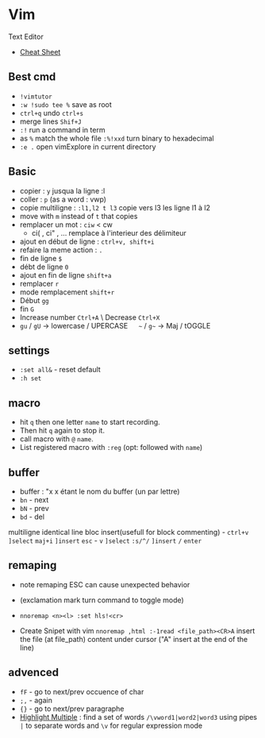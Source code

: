 
# Vim

Text Editor
- [Cheat Sheet](http://www.viemu.com/a_vi_vim_graphical_cheat_sheet_tutorial.html)

Best cmd
---
- `!vimtutor`
- `:w !sudo tee %` save as root
- `ctrl+q` undo `ctrl+s`
- merge lines `Shif+J`
- `:!` run a command in term
- as `%` match the whole file `:%!xxd` turn binary to hexadecimal
- `:e .` open vimExplore in current directory

Basic
---
- copier : `y`  jusqua la ligne :l
- coller : `p` (as a word : vwp)
- copie multiligne : `:l1,l2 t l3`  copie vers l3 les ligne l1 à l2
- move with `m` instead of `t` that copies
- remplacer un mot : `ciw` < cw
	- ci( , ci" , ... remplace à l'interieur des délimiteur
- ajout en début de ligne : `ctrl+v, shift+i`
- refaire la meme action : `.`
- fin de ligne `$`
- débt de ligne `0`
- ajout en fin de ligne `shift+a`
- remplacer `r`
- mode remplacement `shift+r`
- Début `gg`
- fin `G`
- Increase number `Ctrl+A` \ Decrease `Ctrl+X`
- `gu` / `gU` -> lowercase / UPERCASE 	&emsp;  `~` / `g~` -> Maj / tOGGLE

settings
---
- `:set all&`   - reset default
- `:h set`

macro
---
- hit `q` then one letter `name` to start recording. 
- Then hit `q` again to stop it.
- call macro with `@` `name`.
- List registered macro with `:reg` (opt: followed with `name`)


buffer
---
- buffer : "x  x étant le nom du buffer (un par lettre) 
- `bn` - next
- `bN` - prev
- `bd` - del

multiligne identical line bloc insert(usefull for block commenting)
    - `ctrl+v` `]select` `maj+i` `]insert` `esc`
    - `v` `]select` `:s/^/` `]insert` `/` `enter`

remaping
---
- note remaping ESC can cause unexpected behavior
- (exclamation mark turn command to toggle mode)
- `nnoremap <n><l> :set hls!<cr>`
	
- Create Snipet with vim
`nnoremap ,html :-1read <file_path><CR>A` insert the file (at file_path) content under cursor ("A" insert at the end of the line)
	
advenced
---
- `fF` - go to next/prev occuence of char
- `;,` - again
- `{}` - go to next/prev paragraphe
- [Highlight Multiple] : find a set of words
`/\vword1|word2|word3` using pipes `|` to separate words and `\v` for regular expression mode

[Highlight Multiple]: https://stackoverflow.com/a/28875606
